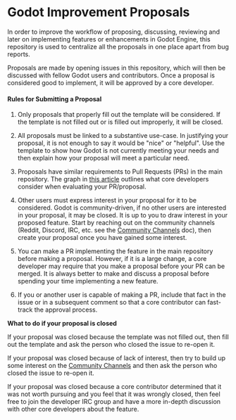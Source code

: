 Godot Improvement Proposals
===========================

In order to improve the workflow of proposing, discussing, reviewing
and later on implementing features or enhancements in Godot Engine,
this repository is used to centralize all the proposals in one place
apart from bug reports.

Proposals are made by opening issues in this repository, which will
then be discussed with fellow Godot users and contributors. Once a
proposal is considered good to implement, it will be approved by a
core developer.

#### Rules for Submitting a Proposal

1. Only proposals that properly fill out the template will be considered. If
the template is not filled out or is filled out improperly, it will be closed.

2. All proposals must be linked to a substantive use-case. In justifying your
proposal, it is not enough to say it would be "nice" or "helpful". Use the
template to show how Godot is not currently meeting your needs and then
explain how your proposal will meet a particular need. 

3. Proposals have similar requirements to Pull Requests (PRs) in the main repository.
The graph in [this article](https://godotengine.org/article/will-your-contribution-be-merged-heres-how-tell)
outlines what core developers consider when evaluating your PR/proposal.

4. Other users must express interest in your proposal for it to be considered.
Godot is community-driven, if no other users are interested in your proposal,
it may be closed. It is up to you to draw interest in your proposed feature.
Start by reaching out on the community channels (Reddit, Discord, IRC, etc.
see the [Community Channels](http://docs.godotengine.org/en/stable/community/channels.html) doc),
then create your proposal once you have gained some interest.

5. You can make a PR implementing the feature in the main repository before 
making a proposal. However, if it is a large change, a core developer may 
require that you make a proposal before your PR can be merged. It is always
better to make and discuss a proposal before spending your time implementing
a new feature.

6. If you or another user is capable of making a PR, include that fact in 
the issue or in a subsequent comment so that a core contributor can 
fast-track the approval process.

**What to do if your proposal is closed**

If your proposal was closed because the template was not filled out, then 
fill out the template and ask the person who closed the issue to re-open it.

If your proposal was closed because of lack of interest, then try to build up
some interest on the [Community Channels](http://docs.godotengine.org/en/stable/community/channels.html)
and then ask the person who closed the issue to re-open it.

If your proposal was closed because a core contributor determined that it was
not worth pursuing and you feel that it was wrongly closed, then feel free
to join the developer IRC group and have a more in-depth discussion with 
other core developers about the feature.
